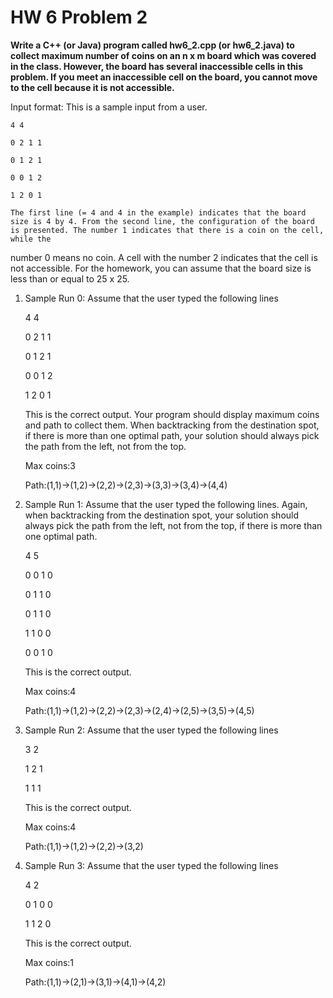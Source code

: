 # HW 6 Problem 2

**Write a C++ (or Java) program called hw6_2.cpp (or hw6_2.java) to collect maximum number of
coins on an n x m board which was covered in the class. However, the board has several inaccessible
cells in this problem. If you meet an inaccessible cell on the board, you cannot move to the cell because it
is not accessible.**

Input format: This is a sample input from a user.
	
	4 4
	
	0 2 1 1
	
	0 1 2 1
	
	0 0 1 2
	
	1 2 0 1
	
	The first line (= 4 and 4 in the example) indicates that the board size is 4 by 4. From the second line, the configuration of the board is presented. The number 1 indicates that there is a coin on the cell, while the
number 0 means no coin. A cell with the number 2 indicates that the cell is not accessible. For the
homework, you can assume that the board size is less than or equal to 25 x 25.

1. Sample Run 0: Assume that the user typed the following lines

	4 4
	
	0 2 1 1
	
	0 1 2 1
	
	0 0 1 2
	
	1 2 0 1

	This is the correct output. Your program should display maximum coins and path to collect them. When
backtracking from the destination spot, if there is more than one optimal path, your solution should
always pick the path from the left, not from the top.

	Max coins:3
	
	Path:(1,1)->(1,2)->(2,2)->(2,3)->(3,3)->(3,4)->(4,4)

2. Sample Run 1: Assume that the user typed the following lines. Again, when backtracking from the
destination spot, your solution should always pick the path from the left, not from the top, if there is
more than one optimal path.

	4 5
	
	0 0 1 0
	
	0 1 1 0
	
	0 1 1 0
	
	1 1 0 0
	
	0 0 1 0 

	This is the correct output.
	
	Max coins:4
	
	Path:(1,1)->(1,2)->(2,2)->(2,3)->(2,4)->(2,5)->(3,5)->(4,5)
	
3. Sample Run 2: Assume that the user typed the following lines

	3 2

	1 2 1
	
	1 1 1
	
	This is the correct output.

	Max coins:4

	Path:(1,1)->(1,2)->(2,2)->(3,2)

4. Sample Run 3: Assume that the user typed the following lines

	4 2
	
	0 1 0 0
	
	1 1 2 0

	This is the correct output.
	
	Max coins:1

	Path:(1,1)->(2,1)->(3,1)->(4,1)->(4,2)
	